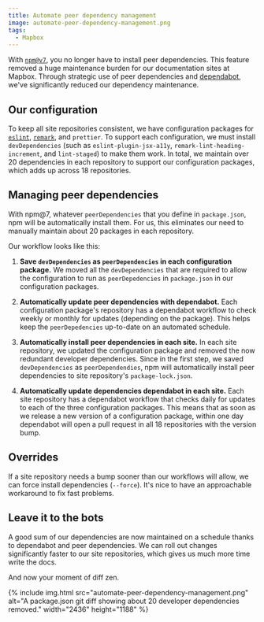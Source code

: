 ```yaml
---
title: Automate peer dependency management
image: automate-peer-dependency-management.png
tags:
  - Mapbox
---
```


With [`npm@v7`](https://github.blog/2021-02-02-npm-7-is-now-generally-available/), you no longer have to install peer dependencies. This feature removed a huge maintenance burden for our documentation sites at Mapbox. Through strategic use of peer dependencies and [dependabot](https://docs.github.com/en/code-security/supply-chain-security/keeping-your-dependencies-updated-automatically/about-dependabot-version-updates), we've significantly reduced our dependency maintenance.

## Our configuration

To keep all site repositories consistent, we have configuration packages for [`eslint`](/code/eslint-config/), [`remark`](/code/lint-markdown/), and `prettier`. To support each configuration, we must install `devDependencies` (such as `eslint-plugin-jsx-a11y`, `remark-lint-heading-increment`, and `lint-staged`) to make them work. In total, we maintain over 20 dependencies in each repository to support our configuration packages, which adds up across 18 repositories.

## Managing peer dependencies

With npm@7, whatever `peerDependencies` that you define in `package.json`, npm will be automatically install them. For us, this eliminates our need to manually maintain about 20 packages in each repository.

Our workflow looks like this:

1. **Save `devDependencies` as `peerDependencies` in each configuration package.** We moved all the `devDependencies` that are required to allow the configuration to run as `peerDepedencies` in `package.json` in our configuration packages.

2. **Automatically update peer dependencies with dependabot.** Each configuration package's repository has a dependabot workflow to check weekly or monthly for updates (depending on the package). This helps keep the `peerDepedencies` up-to-date on an automated schedule.

3. **Automatically install peer dependencies in each site.** In each site repository, we updated the configuration package and removed the now redundant developer dependencies. Since in the first step, we saved `devDependencies` as `peerDependendies`, npm will automatically install peer dependencies to site repository's `package-lock.json`.

4. **Automatically update dependencies dependabot in each site.** Each site repository has a dependabot workflow that checks daily for updates to each of the three configuration packages. This means that as soon as we release a new version of a configuration package, within one day dependabot will open a pull request in all 18 repositories with the version bump.

## Overrides

If a site repository needs a bump sooner than our workflows will allow, we can force install dependencies (`--force`). It's nice to have an approachable workaround to fix fast problems.

## Leave it to the bots

A good sum of our dependencies are now maintained on a schedule thanks to dependabot and peer dependencies. We can roll out changes significantly faster to our site repositories, which gives us much more time write the docs.

And now your moment of diff zen.

<div class="photos">
{% include img.html src="automate-peer-dependency-management.png" alt="A package.json git diff showing about 20 developer dependencies removed." width="2436" height="1188" %}
</div>
